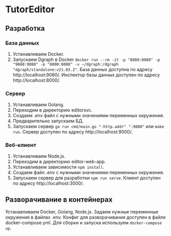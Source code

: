 # TutorEditor

## Разработка

### База данных

1. Устанавливаем Docker.
2. Запускаем Dgraph в Docker
   `docker run --rm -it -p "8080:8080" -p "9080:9080" -p "8000:8000" -v ~/dgraph:/dgraph "dgraph/standalone:v21.03.2"`.
   База данных доступна по адресу http://localhost:9080/. Инспектор базы данных доступен по адресу http://localhost:8000/.

### Сервер

1. Устанавливаем Golang.
2. Переходим в директорию editorsvc.
3. Создаем .env файл c нужными значениями переменных окружения.
4. Предварительно запускаем БД.
5. Запускаем сервер 
   `go run cmd/main.go "-http.addr" ":9000"` или `make run`.
   Сервер доступен по адресу http://localhost:9000/.

### Веб-клиент

1. Устанавливаем Node.js.
2. Переходим в директорию editor-web-app.
3. Устанавливаем зависимости
   `npm install`.
4. Создаем файл .env c нужными значениями переменных окружения.
5. Запускаем сервер для разработки
   `npm run serve`.
   Клиент доступен по адресу http://localhost:3000/.

## Разворачивание в контейнерах

Устанавливаем Docker, Golang, Node.js.
Задаем нужные переменные окружения в файлах .env.
Конфиг для разворачивания доступен в файле docker-compose.yml. Для сборки и запуска используем
`docker-compose up`.
